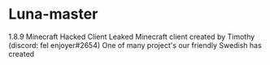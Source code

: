 # Luna-master
 1.8.9 Minecraft Hacked Client  Leaked Minecraft client created by Timothy (discord: fel enjoyer#2654) One of many project's our friendly Swedish has created
